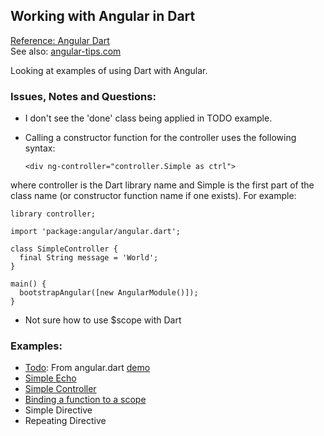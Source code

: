 ## Working with Angular in Dart ##
[Reference: Angular Dart](https://github.com/angular/angular.dart)  
See also: [angular-tips.com](http://angular-tips.com/ "angular tips")

Looking at examples of using Dart with Angular.

### Issues, Notes and Questions: ###

- I don't see the 'done' class being applied in TODO example.
- Calling a constructor function for the controller uses the following syntax:
    
    `<div ng-controller="controller.Simple as ctrl">`

where controller is the Dart library name and Simple is the first part of the class name (or constructor function name if one exists).  For example:

    library controller;
    
    import 'package:angular/angular.dart';
    
    class SimpleController {
      final String message = 'World';
    }
    
    main() {
      bootstrapAngular([new AngularModule()]);
    } 

- Not sure how to use $scope with Dart

### Examples: ###

- [Todo](https://github.com/scribeGriff/angular_examples/tree/master/web/todo "Todo"): From angular.dart [demo](https://github.com/angular/angular.dart/tree/master/demo "angular dart demo")
- [Simple Echo](https://github.com/scribeGriff/angular_examples/tree/master/web/simple_echo "Simple Echo")
- [Simple Controller](https://github.com/scribeGriff/angular_examples/tree/master/web/simple_controller "Simple Controller")
- [Binding a function to a scope](https://github.com/scribeGriff/angular_examples/tree/master/web/bind_functions "bind function scope") 
- Simple Directive
- Repeating Directive

